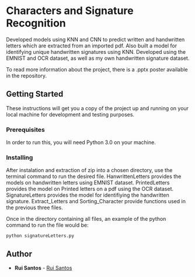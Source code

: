# Characters and Signature Recognition

Developed models using KNN and CNN to predict written and handwritten letters which are extracted from an imported pdf.  Also built a model for identifying unique handwritten signatures using KNN. Developed using the EMNIST and OCR dataset, as well as my own handwritten signature dataset.

To read more information about the project, there is a .pptx poster available in the repository.

## Getting Started

These instructions will get you a copy of the project up and running on your local machine for development and testing purposes.

### Prerequisites

In order to run this, you will need Python 3.0 on your machine. 

### Installing

After instalation and extraction of zip into a chosen directory, use the terminal command to run the desired file. HanwrittenLetters provides the models on handwritten letters using EMNIST dataset. PrintedLetters provides the model on Printed letters on a pdf using the OCR dataset. SignatureLetters provides the model for identifiying the handwritten signature. Extract_Letters and Sorting_Character provide functions used in the previous three files.

Once in the directory containing all files, an example of the python command to run the file would be:

```
python signatureLetters.py
```

## Author

* **Rui Santos** - [Rui Santos](https://github.com/ruipsantos)
